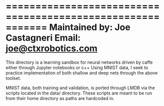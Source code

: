 
===========================================================
Maintained by: Joe Castagneri
Email: 	       joe@ctxrobotics.com
===========================================================

This directory is a learning sandbox for neural networks 
driven by caffe either through Jupyter notebooks or c++
Using MNIST data, I seek to practice implementation of 
both shallow and deep nets through the above toolset.

MNIST data, both training and validation, is ported through
LMDB via the scripts located in the data/ directory. These
scripts are meant to be run from their home directory as 
paths are hardcoded in.
